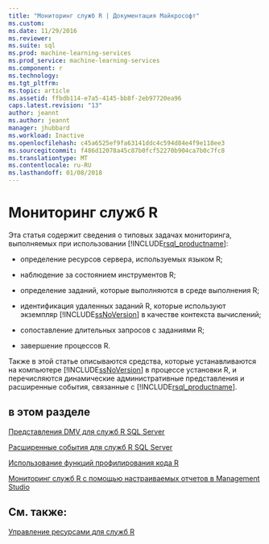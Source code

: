```yaml
---
title: "Мониторинг служб R | Документация Майкрософт"
ms.custom: 
ms.date: 11/29/2016
ms.reviewer: 
ms.suite: sql
ms.prod: machine-learning-services
ms.prod_service: machine-learning-services
ms.component: r
ms.technology: 
ms.tgt_pltfrm: 
ms.topic: article
ms.assetid: ffbdb114-e7a5-4145-bb8f-2eb97720ea96
caps.latest.revision: "13"
author: jeannt
ms.author: jeannt
manager: jhubbard
ms.workload: Inactive
ms.openlocfilehash: c45a6525ef9fa63141ddc4c594d84e4f9e118ee3
ms.sourcegitcommit: f486d12078a45c87b0fcf52270b904ca7b0c7fc8
ms.translationtype: MT
ms.contentlocale: ru-RU
ms.lasthandoff: 01/08/2018
---
```

# <a name="monitoring-r-services"></a>Мониторинг служб R
  Эта статья содержит сведения о типовых задачах мониторинга, выполняемых при использовании [!INCLUDE[rsql_productname](../../includes/rsql-productname-md.md)]:  
  
-   определение ресурсов сервера, используемых языком R;  
  
-   наблюдение за состоянием инструментов R;  
  
-   определение заданий, которые выполняются в среде выполнения R;  
  
-   идентификация удаленных заданий R, которые используют экземпляр [!INCLUDE[ssNoVersion](../../includes/ssnoversion-md.md)] в качестве контекста вычислений;  
  
-   сопоставление длительных запросов с заданиями R;  
  
-   завершение процессов R.  
  
 Также в этой статье описываются средства, которые устанавливаются на компьютере [!INCLUDE[ssNoVersion](../../includes/ssnoversion-md.md)] в процессе установки R, и перечисляются динамические административные представления и расширенные события, связанные с [!INCLUDE[rsql_productname](../../includes/rsql-productname-md.md)].  
  
## <a name="in-this-section"></a>в этом разделе

[Представления DMV для служб R SQL Server](../../advanced-analytics/r-services/dmvs-for-sql-server-r-services.md)

[Расширенные события для служб R SQL Server](../../advanced-analytics/r-services/extended-events-for-sql-server-r-services.md)

[Использование функций профилирования кода R](../../advanced-analytics/r-services/using-r-code-profiling-functions.md)

[Мониторинг служб R с помощью настраиваемых отчетов в Management Studio](../../advanced-analytics/r-services/monitor-r-services-using-custom-reports-in-management-studio.md)
  
## <a name="see-also"></a>См. также:  
 [Управление ресурсами для служб R](../../advanced-analytics/r-services/resource-governance-for-r-services.md)  
  
  
